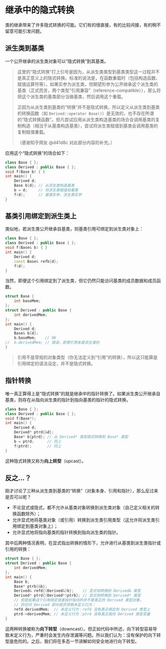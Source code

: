 # 继承中的隐式转换

类的继承带来了许多隐式转换的可能。它们有的很直接，有的比较间接，有的稍不留意可能引发问题。

## 派生类到基类

一个公开继承的派生类对象可以“隐式转换”到其基类。

> 这里的“隐式转换”打上引号是因为，从派生类类型到基类类型这一过程并不是真正意义上的隐式转换。标准的说法是，在函数重载时（包括构造函数、赋值运算符等），如果实参为派生类，但期望形参为公开继承这个派生类的基类（正式而言，两个类型“引用兼容”（reference-compatible）），那么将把这个派生类的基类部分当做基类，然后调用这个重载。
> 
> 正因为从派生类到基类的“转换”并不是隐式转换，所以定义从派生类到基类的转换函数（如 `Derived::operator Base()`）是无效的，也不存在所谓的“隐式转换函数”。但凡尝试应用从派生类构造基类的场合会调用基类的复制构造（相当于从基类构造基类），尝试将派生类赋值到基类会调用基类的复制赋值重载。
> 
> （感谢知乎网友 @d41d8c 对此部分内容的补充。）

应用这个“隐式转换”的场合如下：
```cpp codemo(show)
class Base { };
class Derived : public Base { };
void f(Base b) { }
int main() {
    Derived d;
    Base b{d}; // 从派生类构造基类
    b = d;     // 将派生类赋值给基类
    f(d);      // 基类形参、派生类实参
}
```

## 基类引用绑定到派生类上

类似地，若派生类公开继承自基类，则基类引用可绑定到派生类对象上：
```cpp codemo(show)
class Base { };
class Derived : public Base { };
void f(Base& b) { }
int main() {
    Derived d;
    const Base& refb{d};
    f(d);
}
```
当然，即便这个引用绑定到了派生类，但它仍然只能访问基类的成员数据和成员函数。
```cpp codemo(show)
struct Base {
    int baseMem;
};
struct Derived : public Base {
    int derivedMem;
};
int main() {
    Derived d;
    Base& b{d};
    b.baseMem;    // OK
//  b.derivedMem; // 错误，即便它原本是派生类的
}
```

> 引用不是常规的对象类型（你无法定义到“引用”的转换），所以这只能算是引用绑定的语法设定，并不是隐式转换。

## 指针转换

唯一真正算得上是“隐式转换”的就是继承中的指针转换了。如果派生类公开继承自基类，则存在从指向派生类的指针到指向基类的指针的隐式转换。
```cpp
class Base { };
class Derived : public Base { };
void f(Base*);
int main() {
    Derived d;
    Derived* ptrd{&d};
    Base* b{ptrd}; // 从 Derived* 类型隐式转换到 Base* 类型
    b = ptrd;      // 同上
    f(ptrd);       // 同上
}
```

这种隐式转换又称为**向上转型**（upcast）。

## 反之...？

刚才讨论了三种从派生类到基类的“转换”（对象本身、引用和指针），那么反过来是否可以呢？

- 不论显式或隐式，都不允许从基类对象转换到派生类对象（自己定义相关的转换函数除外）；
- 允许显式地将基类对象（或引用）转换到派生类引用类型（这允许将派生类引用绑定到基类对象上）；
- 允许显式地将指向基类的指针转换到指向派生类的指针。

其中后两种情况表明，在显式指出转换的情形下，允许进行从基类到派生类指针或引用的转换：
```cpp codemo(show)
struct Base { };
struct Derived : public Base {
    int derivedMem;
};
int main() {
    Base b;
    Base* ptrb{&b};
    Derived& refd{(Derived&)b};    // 显式地转换到 Derived& 类型
    Derived* ptrd{(Derived*)ptrb}; // 显式地转换到 Derived* 类型
    // 但是如果这个引用绑定或者指针指向的并不是真正的 Derived 类型对象，
    // 则访问 Derived 部分成员导致未定义行为：
    refd.derivedMem;  // 未定义行为：refd 没有真正绑定到 Derived 类型上
    ptrd->derivedMem; // 未定义行为：ptrd 没有真正指向 Derived 类型变量
}
```
这两种转换被称为**向下转型**（downcast）。但正如代码中所述，向下转型容易导致未定义行为，严重时会发生内存泄漏等问题。所以我们认为：没有保护的向下转型是危险的。之后，我们将在多态一节讲解如何安全地进行向下转型。
